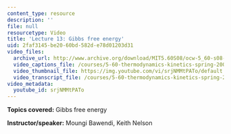 ```yaml
---
content_type: resource
description: ''
file: null
resourcetype: Video
title: 'Lecture 13: Gibbs free energy'
uid: 2faf3145-be20-60bd-582d-e78d01203d31
video_files:
  archive_url: http://www.archive.org/download/MIT5.60S08/ocw-5_60-s08-lec13_300k.mp4
  video_captions_file: /courses/5-60-thermodynamics-kinetics-spring-2008/0cad48be3db55080b651500350e6f998_srjNMMtPATo.vtt
  video_thumbnail_file: https://img.youtube.com/vi/srjNMMtPATo/default.jpg
  video_transcript_file: /courses/5-60-thermodynamics-kinetics-spring-2008/9e0c0cf339081332cfa29768b545f9d2_srjNMMtPATo.pdf
video_metadata:
  youtube_id: srjNMMtPATo
---
```


**Topics covered:** Gibbs free energy

**Instructor/speaker:** Moungi Bawendi, Keith Nelson
